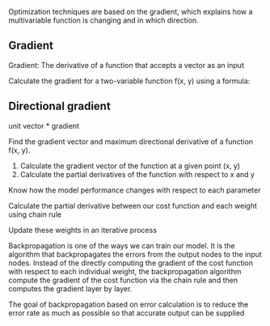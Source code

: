 

Optimization techniques are based on the gradient, which explains how a multivariable function is changing and in which direction.


## Gradient
Gradient: The derivative of a function that accepts a vector as an input

Calculate the gradient for a two-variable function f(x, y) using a formula:

## Directional gradient
unit vector * gradient


Find the gradient vector and maximum directional derivative of a function f(x, y).
1. Calculate the gradient vector of the function at a given point (x, y)
2. Calculate the partial derivatives of the function with respect to x and y


Know how the model performance changes with respect to each parameter

Calculate the partial derivative between our cost function and each weight using chain rule

Update these weights in an iterative process

Backpropagation is one of the ways we can train our model. It is the algorithm that backpropagates the errors from the output nodes to the input nodes. Instead of the directly computing the gradient of the cost function with respect to each individual weight, the backpropagation algorithm compute the gradient of the cost function via the chain rule and then computes the gradient layer by layer. 

The goal of backpropagation based on error calculation is to reduce the error rate as much as possible so that accurate output can be supplied
